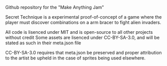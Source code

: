 Github repository for the "Make Anything Jam"

Secret Technique is a experimental proof-of-concept of a game where the player must discover combinations on a arm bracer to fight alien invaders.


All code is lisenced under MIT and is open-source to all other projects without credit
Some assets are lisenced under CC-BY-SA-3.0, and will be stated as such in their meta.json file

CC-BY-SA-3.0 requires that meta.json be preserved and proper attribution to the artist be upheld in the case of sprites being used elsewhere.
